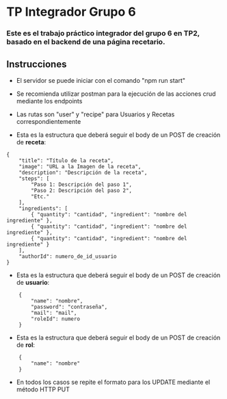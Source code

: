 
# TP Integrador Grupo 6
### Este es el trabajo práctico integrador del grupo 6 en TP2, basado en el backend de una página recetario.
## Instrucciones
- El servidor se puede iniciar con el comando "npm run start"

- Se recomienda utilizar postman para la ejecución de las acciones crud mediante los endpoints

- Las rutas son "user" y "recipe" para Usuarios y Recetas correspondientemente

- Esta es la estructura que deberá seguir el body de un POST de creación de **receta**:

```
{
	"title": "Título de la receta",
	"image": "URL a la Imagen de la receta",
	"description": "Descripción de la receta",
	"steps": [
		"Paso 1: Descripción del paso 1",
		"Paso 2: Descripción del paso 2",
		"Etc."
	],
	"ingredients": [
		{ "quantity": "cantidad", "ingredient": "nombre del ingrediente" },
		{ "quantity": "cantidad", "ingredient": "nombre del ingrediente" },
		{ "quantity": "cantidad", "ingredient": "nombre del ingrediente" }
	],
	"authorId": numero_de_id_usuario
}
```
- Esta es la estructura que deberá seguir el body de un POST de creación de **usuario**:
```
    { 
	    "name": "nombre",
	    "password": "contraseña",
	    "mail": "mail",    
	    "roleId": numero
    }

```
- Esta es la estructura que deberá seguir el body de un POST de creación de **rol**:
```
	{
		"name": "nombre"
	}
```
- En todos los casos se repite el formato para los UPDATE mediante el método HTTP PUT